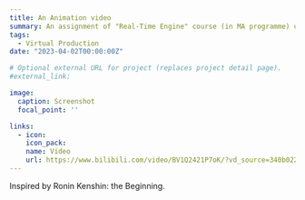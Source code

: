 ```yaml
---
title: An Animation video
summary: An assignment of "Real-Time Engine" course (in MA programme) using Unreal Engine 5.2.
tags:
  - Virtual Production
date: "2023-04-02T00:00:00Z"

# Optional external URL for project (replaces project detail page).
#external_link: 

image:
  caption: Screenshot
  focal_point: ''

links:
  - icon: 
    icon_pack: 
    name: Video
    url: https://www.bilibili.com/video/BV1Q2421P7oK/?vd_source=340b02229354bd7143302a03ede7a802
---
```

Inspired by Ronin Kenshin: the Beginning.